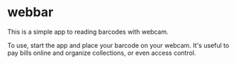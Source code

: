 webbar
======

This is a simple app to reading barcodes with webcam.

To use, start the app and place your barcode on your webcam. It's useful to pay bills online and organize collections, or even access control.

